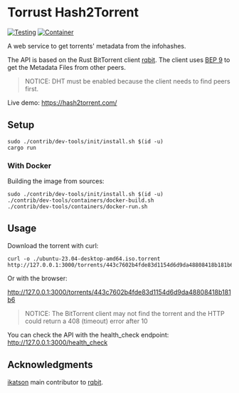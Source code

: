 # Torrust Hash2Torrent

[![Testing](https://github.com/torrust/torrust-hash2torrent/actions/workflows/testing.yaml/badge.svg)](https://github.com/torrust/torrust-hash2torrent/actions/workflows/testing.yaml) [![Container](https://github.com/torrust/torrust-hash2torrent/actions/workflows/container.yaml/badge.svg)](https://github.com/torrust/torrust-hash2torrent/actions/workflows/container.yaml)

A web service to get torrents' metadata from the infohashes.

The API is based on the Rust BitTorrent client [rqbit](<https://github.com/ikatson/rqbit>). The client uses [BEP 9](https://www.bittorrent.org/beps/bep_0009.html) to get the Metadata Files from other peers.

> NOTICE: DHT must be enabled because the client needs to find peers first.

Live demo: <https://hash2torrent.com/>

## Setup

```console
sudo ./contrib/dev-tools/init/install.sh $(id -u)
cargo run
```

### With Docker

Building the image from sources:

```console
sudo ./contrib/dev-tools/init/install.sh $(id -u)
./contrib/dev-tools/containers/docker-build.sh
./contrib/dev-tools/containers/docker-run.sh
```

## Usage

Download the torrent with curl:

```console
curl -o ./ubuntu-23.04-desktop-amd64.iso.torrent http://127.0.0.1:3000/torrents/443c7602b4fde83d1154d6d9da48808418b181b6
```

Or with the browser:

<http://127.0.0.1:3000/torrents/443c7602b4fde83d1154d6d9da48808418b181b6>

> NOTICE: The BitTorrent client may not find the torrent and the HTTP could return a 408 (timeout) error after 10

You can check the API with the health_check endpoint: <http://127.0.0.1:3000/health_check>

## Acknowledgments

[ikatson](<https://github.com/ikatson>) main contributor to [rqbit](https://github.com/ikatson/rqbit).
